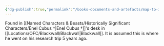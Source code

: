 ```yaml
---
{"dg-publish":true,"permalink":"/books-documents-and-artefacts/map-to-itone/","tags":["Unimportant"],"updated":"2025-01-14T21:11:25.946+00:00"}
---
```


Found in [[Named Characters & Beasts/Historically Significant  Characters/Enel Cubus †\|Enel Cubus †]]'s desk in [[Locations/OFC/Blackwall/Blackwall\|Blackwall]]. It is assumed this is where he went on his research trip 5 years ago. 